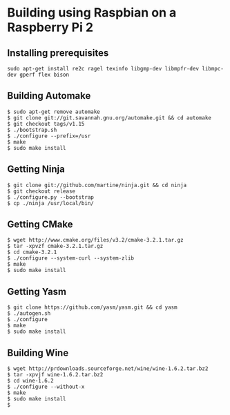 # Building using Raspbian on a Raspberry Pi 2

## Installing prerequisites

```
sudo apt-get install re2c ragel texinfo libgmp-dev libmpfr-dev libmpc-dev gperf flex bison
```

## Building Automake

```
$ sudo apt-get remove automake
$ git clone git://git.savannah.gnu.org/automake.git && cd automake
$ git checkout tags/v1.15
$ ./bootstrap.sh
$ ./configure --prefix=/usr
$ make
$ sudo make install
```

## Getting Ninja

```
$ git clone git://github.com/martine/ninja.git && cd ninja
$ git checkout release
$ ./configure.py --bootstrap
$ cp ./ninja /usr/local/bin/
```

## Getting CMake

```
$ wget http://www.cmake.org/files/v3.2/cmake-3.2.1.tar.gz
$ tar -xpvzf cmake-3.2.1.tar.gz
$ cd cmake-3.2.1
$ ./configure --system-curl --system-zlib
$ make
$ sudo make install
```

## Getting Yasm

```
$ git clone https://github.com/yasm/yasm.git && cd yasm
$ ./autogen.sh
$ ./configure
$ make
$ sudo make install
```

## Building Wine

```
$ wget http://prdownloads.sourceforge.net/wine/wine-1.6.2.tar.bz2
$ tar -xpvjf wine-1.6.2.tar.bz2
$ cd wine-1.6.2
$ ./configure --without-x
$ make
$ sudo make install
$
```